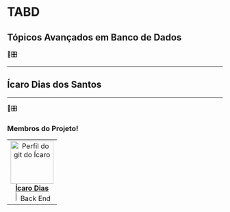 # TABD
## Tópicos Avançados em Banco de Dados
:bank::control_knobs:

---
## Ícaro Dias dos Santos
---
:bank::control_knobs:

### **Membros do Projeto!** 
<table align="center">
	    <tr>
	        <td align="center">
	            <a href="https://github.com/icaro2222">
	                <img alt="Perfil do git do Ícaro" width="100" src="https://avatars.githubusercontent.com/u/71037296?v=4"></img>
	                <br/>
	                <b>Ícaro Dias</b>
	            </a>
	            <br><img src="https://cdn-icons-png.flaticon.com/128/3161/3161133.png" width="12%"/> Back End</br>
	        </td>
	    </tr>
</table>